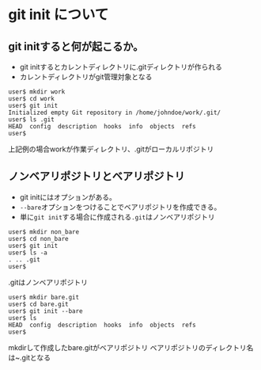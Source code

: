 # git init について

## git initすると何が起こるか。
- git initするとカレントディレクトリに.gitディレクトリが作られる
- カレントディレクトリがgit管理対象となる

```sample
user$ mkdir work
user$ cd work
user$ git init
Initialized empty Git repository in /home/johndoe/work/.git/
user$ ls .git
HEAD  config  description  hooks  info  objects  refs
user$
```

上記例の場合workが作業ディレクトリ、.gitがローカルリポジトリ

## ノンベアリポジトリとベアリポジトリ
- git initにはオプションがある。
- `--bare`オプションをつけることでベアリポジトリを作成できる。
- 単に`git init`する場合に作成される`.git`はノンベアリポジトリ

```non_bare
user$ mkdir non_bare
user$ cd non_bare
user$ git init
user$ ls -a
. .. .git
user$
```
.gitはノンベアリポジトリ

```bare
user$ mkdir bare.git
user$ cd bare.git
user$ git init --bare
user$ ls
HEAD  config  description  hooks  info  objects  refs
user$
```
mkdirして作成したbare.gitがベアリポジトリ
ベアリポジトリのディレクトリ名は~.gitとなる
